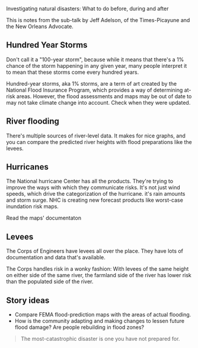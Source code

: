 Investigating natural disasters: What to do before, during and after

This is notes from the sub-talk by Jeff Adelson, of the Times-Picayune and the New Orleans Advocate.


## Hundred Year Storms

Don't call it a "100-year storm", because while it means that there's a 1% chance of the storm happening in any given year, many people interpret it to mean that these storms come every hundred years.

Hundred-year storms, aka 1% storms, are a term of art created by the National Flood Insurance Program, which provides a way of determining at-risk areas. However, the flood assessments and maps may be out of date to may not take climate change into account. Check when they were updated.

## River flooding

There's multiple sources of river-level data. It makes for nice graphs, and you can compare the predicted river heights with flood preparations like the levees.

## Hurricanes

The National hurricane Center has all the products. They're trying to improve the ways with which they communicate risks. It's not just wind speeds, which drive the categorization of the hurricane. it's rain amounts and storm surge. NHC is creating new forecast products like worst-case inundation risk maps.

Read the maps' documentaton

## Levees

The Corps of Engineers have levees all over the place. They have lots of documentation and data that's available.

The Corps handles risk in a wonky fashion: With levees of the same height on either side of the same river, the farmland side of the river has lower risk than the populated side of the river.

## Story ideas

- Compare FEMA flood-prediction maps with the areas of actual flooding.
- How is the community adapting and making changes to lessen future flood damage? Are people rebuilding in flood zones?

> The most-catastrophic disaster is one you have not prepared for.
